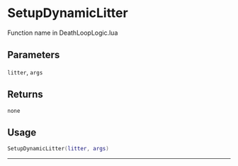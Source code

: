 # SetupDynamicLitter
Function name in DeathLoopLogic.lua
## Parameters
`litter`, `args`
## Returns
`none`
## Usage
```lua
SetupDynamicLitter(litter, args)
```
---
